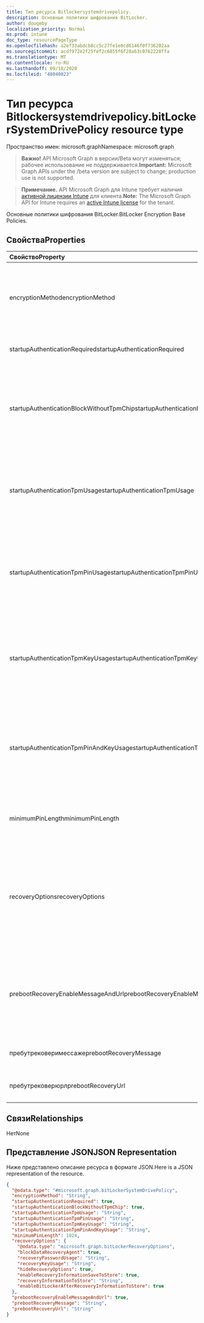 ```yaml
---
title: Тип ресурса Bitlockersystemdrivepolicy.
description: Основные политики шифрования BitLocker.
author: dougeby
localization_priority: Normal
ms.prod: intune
doc_type: resourcePageType
ms.openlocfilehash: a2ef33abdcb8cc5c27fe1e0cd6146f0f736202aa
ms.sourcegitcommit: acdf972e2f25fef2c6855f6f28a63c0762228ffa
ms.translationtype: MT
ms.contentlocale: ru-RU
ms.lasthandoff: 09/18/2020
ms.locfileid: "48040023"
---
```

# <a name="bitlockersystemdrivepolicy-resource-type"></a><span data-ttu-id="d6265-103">Тип ресурса Bitlockersystemdrivepolicy.</span><span class="sxs-lookup"><span data-stu-id="d6265-103">bitLockerSystemDrivePolicy resource type</span></span>

<span data-ttu-id="d6265-104">Пространство имен: microsoft.graph</span><span class="sxs-lookup"><span data-stu-id="d6265-104">Namespace: microsoft.graph</span></span>

> <span data-ttu-id="d6265-105">**Важно!** API Microsoft Graph в версии/Beta могут изменяться; рабочее использование не поддерживается.</span><span class="sxs-lookup"><span data-stu-id="d6265-105">**Important:** Microsoft Graph APIs under the /beta version are subject to change; production use is not supported.</span></span>

> <span data-ttu-id="d6265-106">**Примечание.** API Microsoft Graph для Intune требует наличия [активной лицензии Intune](https://go.microsoft.com/fwlink/?linkid=839381) для клиента.</span><span class="sxs-lookup"><span data-stu-id="d6265-106">**Note:** The Microsoft Graph API for Intune requires an [active Intune license](https://go.microsoft.com/fwlink/?linkid=839381) for the tenant.</span></span>

<span data-ttu-id="d6265-107">Основные политики шифрования BitLocker.</span><span class="sxs-lookup"><span data-stu-id="d6265-107">BitLocker Encryption Base Policies.</span></span>

## <a name="properties"></a><span data-ttu-id="d6265-108">Свойства</span><span class="sxs-lookup"><span data-stu-id="d6265-108">Properties</span></span>
|<span data-ttu-id="d6265-109">Свойство</span><span class="sxs-lookup"><span data-stu-id="d6265-109">Property</span></span>|<span data-ttu-id="d6265-110">Тип</span><span class="sxs-lookup"><span data-stu-id="d6265-110">Type</span></span>|<span data-ttu-id="d6265-111">Описание</span><span class="sxs-lookup"><span data-stu-id="d6265-111">Description</span></span>|
|:---|:---|:---|
|<span data-ttu-id="d6265-112">encryptionMethod</span><span class="sxs-lookup"><span data-stu-id="d6265-112">encryptionMethod</span></span>|[<span data-ttu-id="d6265-113">битлоккеренкриптионмесод</span><span class="sxs-lookup"><span data-stu-id="d6265-113">bitLockerEncryptionMethod</span></span>](../resources/intune-deviceconfig-bitlockerencryptionmethod.md)|<span data-ttu-id="d6265-114">Выберите метод шифрования для дисков операционной системы.</span><span class="sxs-lookup"><span data-stu-id="d6265-114">Select the encryption method for operating system drives.</span></span> <span data-ttu-id="d6265-115">Возможные значения: `aesCbc128`, `aesCbc256`, `xtsAes128`, `xtsAes256`.</span><span class="sxs-lookup"><span data-stu-id="d6265-115">Possible values are: `aesCbc128`, `aesCbc256`, `xtsAes128`, `xtsAes256`.</span></span>|
|<span data-ttu-id="d6265-116">startupAuthenticationRequired</span><span class="sxs-lookup"><span data-stu-id="d6265-116">startupAuthenticationRequired</span></span>|<span data-ttu-id="d6265-117">Boolean</span><span class="sxs-lookup"><span data-stu-id="d6265-117">Boolean</span></span>|<span data-ttu-id="d6265-118">Требовать дополнительной проверки подлинности при запуске.</span><span class="sxs-lookup"><span data-stu-id="d6265-118">Require additional authentication at startup.</span></span>|
|<span data-ttu-id="d6265-119">startupAuthenticationBlockWithoutTpmChip</span><span class="sxs-lookup"><span data-stu-id="d6265-119">startupAuthenticationBlockWithoutTpmChip</span></span>|<span data-ttu-id="d6265-120">Boolean</span><span class="sxs-lookup"><span data-stu-id="d6265-120">Boolean</span></span>|<span data-ttu-id="d6265-121">Указывает, следует ли разрешить BitLocker без совместимого доверенного платформенного модуля (требуется пароль или ключ запуска на USB флэш-накопителе).</span><span class="sxs-lookup"><span data-stu-id="d6265-121">Indicates whether to allow BitLocker without a compatible TPM (requires a password or a startup key on a USB flash drive).</span></span>|
|<span data-ttu-id="d6265-122">startupAuthenticationTpmUsage</span><span class="sxs-lookup"><span data-stu-id="d6265-122">startupAuthenticationTpmUsage</span></span>|[<span data-ttu-id="d6265-123">конфигуратионусаже</span><span class="sxs-lookup"><span data-stu-id="d6265-123">configurationUsage</span></span>](../resources/intune-deviceconfig-configurationusage.md)|<span data-ttu-id="d6265-124">Указывает, разрешена или не разрешена или необязательная Загрузка TPM.</span><span class="sxs-lookup"><span data-stu-id="d6265-124">Indicates if TPM startup is allowed/required/disallowed.</span></span> <span data-ttu-id="d6265-125">Возможные значения: `blocked`, `required`, `allowed`, `notConfigured`.</span><span class="sxs-lookup"><span data-stu-id="d6265-125">Possible values are: `blocked`, `required`, `allowed`, `notConfigured`.</span></span>|
|<span data-ttu-id="d6265-126">startupAuthenticationTpmPinUsage</span><span class="sxs-lookup"><span data-stu-id="d6265-126">startupAuthenticationTpmPinUsage</span></span>|[<span data-ttu-id="d6265-127">конфигуратионусаже</span><span class="sxs-lookup"><span data-stu-id="d6265-127">configurationUsage</span></span>](../resources/intune-deviceconfig-configurationusage.md)|<span data-ttu-id="d6265-128">Указывает, разрешен ли ПИН-код для запуска TPM, обязательный или запрещенный.</span><span class="sxs-lookup"><span data-stu-id="d6265-128">Indicates if TPM startup pin is allowed/required/disallowed.</span></span> <span data-ttu-id="d6265-129">Возможные значения: `blocked`, `required`, `allowed`, `notConfigured`.</span><span class="sxs-lookup"><span data-stu-id="d6265-129">Possible values are: `blocked`, `required`, `allowed`, `notConfigured`.</span></span>|
|<span data-ttu-id="d6265-130">startupAuthenticationTpmKeyUsage</span><span class="sxs-lookup"><span data-stu-id="d6265-130">startupAuthenticationTpmKeyUsage</span></span>|[<span data-ttu-id="d6265-131">конфигуратионусаже</span><span class="sxs-lookup"><span data-stu-id="d6265-131">configurationUsage</span></span>](../resources/intune-deviceconfig-configurationusage.md)|<span data-ttu-id="d6265-132">Указывает, разрешен ли ключ запуска TPM, обязательный, обязательный или запрещенный.</span><span class="sxs-lookup"><span data-stu-id="d6265-132">Indicates if TPM startup key is allowed/required/disallowed.</span></span> <span data-ttu-id="d6265-133">Возможные значения: `blocked`, `required`, `allowed`, `notConfigured`.</span><span class="sxs-lookup"><span data-stu-id="d6265-133">Possible values are: `blocked`, `required`, `allowed`, `notConfigured`.</span></span>|
|<span data-ttu-id="d6265-134">startupAuthenticationTpmPinAndKeyUsage</span><span class="sxs-lookup"><span data-stu-id="d6265-134">startupAuthenticationTpmPinAndKeyUsage</span></span>|[<span data-ttu-id="d6265-135">конфигуратионусаже</span><span class="sxs-lookup"><span data-stu-id="d6265-135">configurationUsage</span></span>](../resources/intune-deviceconfig-configurationusage.md)|<span data-ttu-id="d6265-136">Указывает, разрешены ли ключ и ключ ПИН-кода для запуска TPM, а какие — обязательные или запрещенные.</span><span class="sxs-lookup"><span data-stu-id="d6265-136">Indicates if TPM startup pin key and key are allowed/required/disallowed.</span></span> <span data-ttu-id="d6265-137">Возможные значения: `blocked`, `required`, `allowed`, `notConfigured`.</span><span class="sxs-lookup"><span data-stu-id="d6265-137">Possible values are: `blocked`, `required`, `allowed`, `notConfigured`.</span></span>|
|<span data-ttu-id="d6265-138">minimumPinLength</span><span class="sxs-lookup"><span data-stu-id="d6265-138">minimumPinLength</span></span>|<span data-ttu-id="d6265-139">Int32</span><span class="sxs-lookup"><span data-stu-id="d6265-139">Int32</span></span>|<span data-ttu-id="d6265-140">Указывает минимальную длину ПИН-кода для запуска.</span><span class="sxs-lookup"><span data-stu-id="d6265-140">Indicates the minimum length of startup pin.</span></span> <span data-ttu-id="d6265-141">Допустимые значения — от 4 до 20.</span><span class="sxs-lookup"><span data-stu-id="d6265-141">Valid values 4 to 20</span></span>|
|<span data-ttu-id="d6265-142">recoveryOptions</span><span class="sxs-lookup"><span data-stu-id="d6265-142">recoveryOptions</span></span>|<span data-ttu-id="d6265-143">[bitLockerRecoveryOptions](../resources/intune-deviceconfig-bitlockerrecoveryoptions.md);</span><span class="sxs-lookup"><span data-stu-id="d6265-143">[bitLockerRecoveryOptions](../resources/intune-deviceconfig-bitlockerrecoveryoptions.md)</span></span>|<span data-ttu-id="d6265-144">Позволяет восстанавливать зашифрованные диски операционной системы BitLocker в отсутствие требуемых сведений о ключе запуска.</span><span class="sxs-lookup"><span data-stu-id="d6265-144">Allows to recover BitLocker encrypted operating system drives in the absence of the required startup key information.</span></span> <span data-ttu-id="d6265-145">Этот параметр политики применяется при включении BitLocker.</span><span class="sxs-lookup"><span data-stu-id="d6265-145">This policy setting is applied when you turn on BitLocker.</span></span>|
|<span data-ttu-id="d6265-146">prebootRecoveryEnableMessageAndUrl</span><span class="sxs-lookup"><span data-stu-id="d6265-146">prebootRecoveryEnableMessageAndUrl</span></span>|<span data-ttu-id="d6265-147">Boolean</span><span class="sxs-lookup"><span data-stu-id="d6265-147">Boolean</span></span>|<span data-ttu-id="d6265-148">Включение сообщения о восстановлении перед загрузкой и URL-адреса.</span><span class="sxs-lookup"><span data-stu-id="d6265-148">Enable pre-boot recovery message and Url.</span></span> <span data-ttu-id="d6265-149">Если Рекуирестартупаусентикатион имеет значение false, это значение не влияет.</span><span class="sxs-lookup"><span data-stu-id="d6265-149">If requireStartupAuthentication is false, this value does not affect.</span></span>|
|<span data-ttu-id="d6265-150">пребутрековеримессаже</span><span class="sxs-lookup"><span data-stu-id="d6265-150">prebootRecoveryMessage</span></span>|<span data-ttu-id="d6265-151">String</span><span class="sxs-lookup"><span data-stu-id="d6265-151">String</span></span>|<span data-ttu-id="d6265-152">Определяет настраиваемое сообщение о восстановлении.</span><span class="sxs-lookup"><span data-stu-id="d6265-152">Defines a custom recovery message.</span></span>|
|<span data-ttu-id="d6265-153">пребутрековерюрл</span><span class="sxs-lookup"><span data-stu-id="d6265-153">prebootRecoveryUrl</span></span>|<span data-ttu-id="d6265-154">String</span><span class="sxs-lookup"><span data-stu-id="d6265-154">String</span></span>|<span data-ttu-id="d6265-155">Определяет настраиваемый URL-адрес для восстановления.</span><span class="sxs-lookup"><span data-stu-id="d6265-155">Defines a custom recovery URL.</span></span>|

## <a name="relationships"></a><span data-ttu-id="d6265-156">Связи</span><span class="sxs-lookup"><span data-stu-id="d6265-156">Relationships</span></span>
<span data-ttu-id="d6265-157">Нет</span><span class="sxs-lookup"><span data-stu-id="d6265-157">None</span></span>

## <a name="json-representation"></a><span data-ttu-id="d6265-158">Представление JSON</span><span class="sxs-lookup"><span data-stu-id="d6265-158">JSON Representation</span></span>
<span data-ttu-id="d6265-159">Ниже представлено описание ресурса в формате JSON.</span><span class="sxs-lookup"><span data-stu-id="d6265-159">Here is a JSON representation of the resource.</span></span>
<!-- {
  "blockType": "resource",
  "@odata.type": "microsoft.graph.bitLockerSystemDrivePolicy"
}
-->
``` json
{
  "@odata.type": "#microsoft.graph.bitLockerSystemDrivePolicy",
  "encryptionMethod": "String",
  "startupAuthenticationRequired": true,
  "startupAuthenticationBlockWithoutTpmChip": true,
  "startupAuthenticationTpmUsage": "String",
  "startupAuthenticationTpmPinUsage": "String",
  "startupAuthenticationTpmKeyUsage": "String",
  "startupAuthenticationTpmPinAndKeyUsage": "String",
  "minimumPinLength": 1024,
  "recoveryOptions": {
    "@odata.type": "microsoft.graph.bitLockerRecoveryOptions",
    "blockDataRecoveryAgent": true,
    "recoveryPasswordUsage": "String",
    "recoveryKeyUsage": "String",
    "hideRecoveryOptions": true,
    "enableRecoveryInformationSaveToStore": true,
    "recoveryInformationToStore": "String",
    "enableBitLockerAfterRecoveryInformationToStore": true
  },
  "prebootRecoveryEnableMessageAndUrl": true,
  "prebootRecoveryMessage": "String",
  "prebootRecoveryUrl": "String"
}
```






